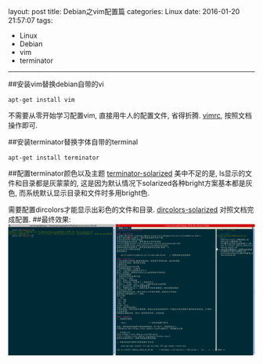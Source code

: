 layout: post
title: Debian之vim配置篇
categories: Linux
date: 2016-01-20 21:57:07
tags:
- Linux
- Debian
- vim
- terminator
---

##安装vim替换debian自带的vi

    apt-get install vim

不需要从零开始学习配置vim, 直接用牛人的配置文件, 省得折腾.
[vimrc](https://github.com/amix/vimrc), 按照文档操作即可.

##安装terminator替换字体自带的terminal

    apt-get install terminator

##配置terminator颜色以及主题
[terminator-solarized](https://github.com/ghuntley/terminator-solarized)
美中不足的是, ls显示的文件和目录都是灰蒙蒙的, 这是因为默认情况下solarized各种bright方案基本都是灰色, 而系统默认显示目录和文件时多用bright色.
<!-- more -->
需要配置dircolors才能显示出彩色的文件和目录.
[dircolors-solarized](https://github.com/seebi/dircolors-solarized)
对照文档完成配置.
##最终效果:
![terminator](https://github.com/cls1991/MyBlog/raw/master/img/terminator.png)
